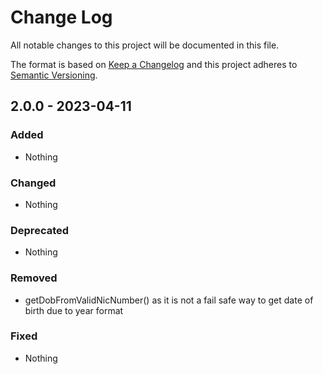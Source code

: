 # Change Log
All notable changes to this project will be documented in this file.

The format is based on [Keep a Changelog](https://keepachangelog.com) and this project adheres to [Semantic Versioning](https://semver.org).

## 2.0.0 - 2023-04-11

### Added

- Nothing

### Changed

- Nothing

### Deprecated

- Nothing

### Removed

- getDobFromValidNicNumber() as it is not a fail safe way to get date of birth due to year format

### Fixed

- Nothing